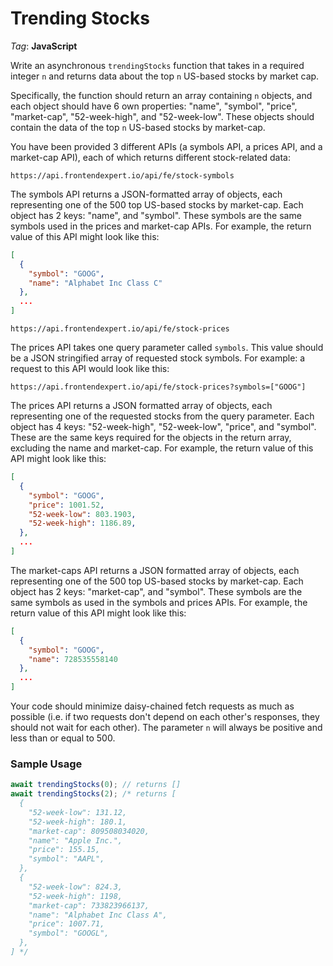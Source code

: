 # Trending Stocks

_Tag_: **JavaScript**

Write an asynchronous `trendingStocks` function that takes in a required integer `n` and returns data about the top `n` US-based stocks by market cap.

Specifically, the function should return an array containing `n` objects, and each object should have 6 own properties: "name", "symbol", "price", "market-cap", "52-week-high", and "52-week-low". These objects should contain the data of the top `n` US-based stocks by market-cap.

You have been provided 3 different APIs (a symbols API, a prices API, and a market-cap API), each of which returns different stock-related data:

```text
https://api.frontendexpert.io/api/fe/stock-symbols
```

The symbols API returns a JSON-formatted array of objects, each representing one of the 500 top US-based stocks by market-cap. Each object has 2 keys: "name", and "symbol". These symbols are the same symbols used in the prices and market-cap APIs. For example, the return value of this API might look like this:

```json
[
  {
    "symbol": "GOOG",
    "name": "Alphabet Inc Class C"
  },
  ...
]
```

```text
https://api.frontendexpert.io/api/fe/stock-prices
```

The prices API takes one query parameter called `symbols`. This value should be a JSON stringified array of requested stock symbols. For example: a request to this API would look like this:

```text
https://api.frontendexpert.io/api/fe/stock-prices?symbols=["GOOG"]
```

The prices API returns a JSON formatted array of objects, each representing one of the requested stocks from the query parameter. Each object has 4 keys: "52-week-high", "52-week-low", "price", and "symbol". These are the same keys required for the objects in the return array, excluding the name and market-cap. For example, the return value of this API might look like this:

```json
[
  {
    "symbol": "GOOG",
    "price": 1001.52,
    "52-week-low": 803.1903,
    "52-week-high": 1186.89,
  },
  ...
]
```

The market-caps API returns a JSON formatted array of objects, each representing one of the 500 top US-based stocks by market-cap. Each object has 2 keys: "market-cap", and "symbol". These symbols are the same symbols as used in the symbols and prices APIs. For example, the return value of this API might look like this:

```json
[
  {
    "symbol": "GOOG",
    "name": 728535558140
  },
  ...
]
```

Your code should minimize daisy-chained fetch requests as much as possible (i.e. if two requests don't depend on each other's responses, they should not wait for each other). The parameter `n` will always be positive and less than or equal to 500.

### Sample Usage

```javascript
await trendingStocks(0); // returns []
await trendingStocks(2); /* returns [
  {
    "52-week-low": 131.12,
    "52-week-high": 180.1,
    "market-cap": 809508034020,
    "name": "Apple Inc.",
    "price": 155.15,
    "symbol": "AAPL",
  },
  {
    "52-week-low": 824.3,
    "52-week-high": 1198,
    "market-cap": 733823966137,
    "name": "Alphabet Inc Class A",
    "price": 1007.71,
    "symbol": "GOOGL",
  },
] */
```
